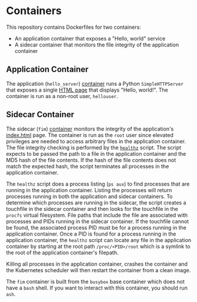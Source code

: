 # Containers
This repository contains Dockerfiles for two containers:
* An application container that exposes a "Hello, world" service
* A sidecar container that monitors the file integrity of the application container

## Application Container
The application (`hello_server`) [container](./hello_server/Dockerfile) runs a Python `SimpleHTTPServer` that exposes a single [HTML page](./hello_server/index.html) that displays "Hello, world!".
The container is run as a non-root user, `hellouser`.

## Sidecar Container
The sidecar (`fim`) [container](./fim/Dockerfile) monitors the integrity of the application's [index.html](./hello_server/index.html) page. The container is run as the `root` user since elevated
privileges are needed to access arbitrary files in the application container. The file integrity checking is performed by the [`healthz`](./fim/healthz) script. The
script expects to be passed the path to a file in the application container and the MD5 hash of the file contents. If the hash of the file contents does not match the
expected hash, the script terminates all processes in the application container.

The `healthz` script does a process listing (`ps aux`) to find processes that are running in the application container. Listing the processes will return processes
running in both the application and sidecar containers. To determine which processes are running in the sidecar, the script creates a touchfile in the sidecar
container and then looks for the touchfile in the `procfs` virtual filesystem. File paths that include the file are associated with processes and PIDs running in
the sidecar container. If the touchfile cannot be found, the associated process PID must be for a process running in the application container. Once a PID is found for
a process running in the application container, the `healthz` script can locate any file in the application container by starting at the root path `/proc/<PID>/root`
which is a symlink to the root of the application container's filepath.

Killing all processes in the application container, crashes the container and the Kubernetes scheduler will then restart the container from a clean image.

The `fim` container is built from the `busybox` base container which does not have a `bash` shell. If you want to interact with this container, you should run `ash`.
